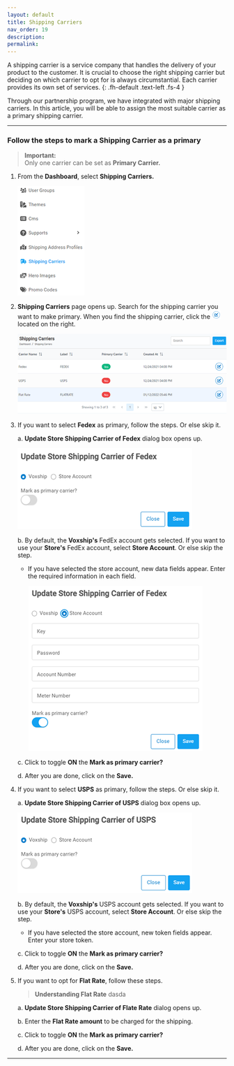 ```yaml
---
layout: default
title: Shipping Carriers
nav_order: 19
description:
permalink:
---
```


A shipping carrier is a service company that handles the delivery of your product to the customer. It is crucial to choose the right shipping carrier but deciding on which carrier to opt for is always circumstantial. Each carrier provides its own set of services.
{: .fh-default .text-left .fs-4 }

Through our partnership program, we have integrated with major shipping carriers.
In this article, you will be able to assign the most suitable carrier as a primary shipping carrier.

---

### Follow the steps to mark a Shipping Carrier as a primary

> **Important:** <br>
> Only one carrier can be set as **Primary Carrier.**

1. From the **Dashboard**, select **Shipping Carriers.**

   ![shipping_carrier_dashboard](../../images/shippingcarriers/shippingcarrier_dashboard.png)

2. **Shipping Carriers** page opens up. Search for the shipping carrier you want to make primary. When you find the shipping carrier, click the ![edit_button](../../images/buttons/editbtn.png) located on the right.

   ![shippingcarriers_page](../../images/shippingcarriers/shippingcarrier_page.png)

3. If you want to select **Fedex** as primary, follow the steps. Or else skip it.

   a. **Update Store Shipping Carrier of Fedex** dialog box opens up.

   ![fedex_update](../../images/shippingcarriers/fedex_update.png)

   b. By default, the **Voxship's** FedEx account gets selected. If you want to use your **Store's** FedEx account, select **Store Account**. Or else skip the step.

   - If you have selected the store account, new data fields appear. Enter the required information in each field.

     ![store_account](../../images/shippingcarriers/fedex_update_store.png)

   c. Click to toggle **ON** the **Mark as primary carrier?**

   d. After you are done, click on the **Save.**

4. If you want to select **USPS** as primary, follow the steps. Or else skip it.

   a. **Update Store Shipping Carrier of USPS** dialog box opens up.

   ![usps_dialog](../../images/shippingcarriers/usps_update.png)

   b. By default, the **Voxship's** USPS account gets selected. If you want to use your **Store's** USPS account, select **Store Account**. Or else skip the step.

   - If you have selected the store account, new token fields appear. Enter your store token.

   c. Click to toggle **ON** the **Mark as primary carrier?**

   d. After you are done, click on the **Save.**

5. If you want to opt for **Flat Rate**, follow these steps.

   > **Understanding Flat Rate**
   > dasda

   a. **Update Store Shipping Carrier of Flate Rate** dialog opens up.

   b. Enter the **Flat Rate amount** to be charged for the shipping.

   c. Click to toggle **ON** the **Mark as primary carrier?**

   d. After you are done, click on the **Save.**

---
